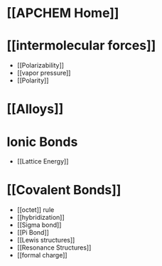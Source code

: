 # [[APCHEM Home]]

# [[intermolecular forces]]
- [[Polarizability]]
- [[vapor pressure]]
- [[Polarity]]
# [[Alloys]]

# Ionic Bonds
- [[Lattice Energy]]
# [[Covalent Bonds]]
- [[octet]] rule
- [[hybridization]]
- [[Sigma bond]]
- [[Pi Bond]]
- [[Lewis structures]]
- [[Resonance Structures]]
- [[formal charge]]